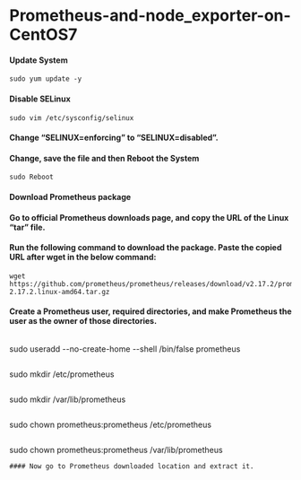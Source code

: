 # Prometheus-and-node_exporter-on-CentOS7
#### Update System
```
sudo yum update -y
```
#### Disable SELinux
```
sudo vim /etc/sysconfig/selinux
```
#### Change “SELINUX=enforcing” to “SELINUX=disabled”.
#### Change, save the file and then Reboot the System
```
sudo Reboot
```
#### Download Prometheus package
#### Go to official Prometheus downloads page, and copy the URL of the Linux “tar” file.
#### Run the following command to download the package. Paste the copied URL after wget in the below command:
``` 
wget https://github.com/prometheus/prometheus/releases/download/v2.17.2/prometheus-2.17.2.linux-amd64.tar.gz
```
#### Create a Prometheus user, required directories, and make Prometheus the user as the owner of those directories.
```
```
sudo useradd --no-create-home --shell /bin/false prometheus
```
```
sudo mkdir /etc/prometheus
```
```
sudo mkdir /var/lib/prometheus
```
```
sudo chown prometheus:prometheus /etc/prometheus
```
```
sudo chown prometheus:prometheus /var/lib/prometheus
```
#### Now go to Prometheus downloaded location and extract it.



